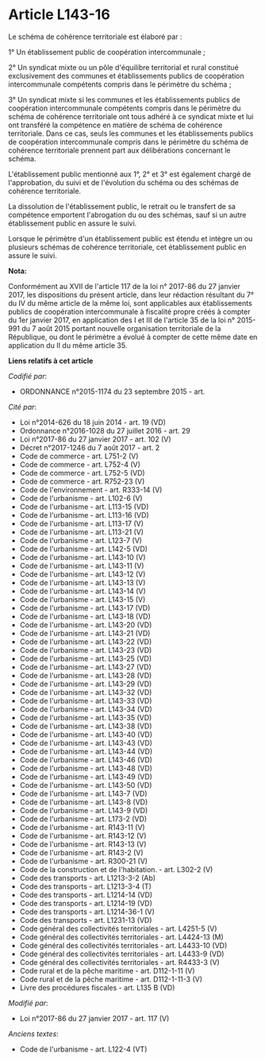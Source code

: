 # Article L143-16

Le schéma de cohérence territoriale est élaboré par :

1° Un établissement public de coopération intercommunale ; 

2° Un syndicat mixte ou un pôle d'équilibre territorial et rural constitué exclusivement des communes et établissements
publics de coopération intercommunale compétents compris dans le périmètre du schéma ; 

3° Un syndicat mixte si les communes et les établissements publics de coopération intercommunale compétents compris dans le
périmètre du schéma de cohérence territoriale ont tous adhéré à ce syndicat mixte et lui ont transféré la compétence en
matière de schéma de cohérence territoriale. Dans ce cas, seuls les communes et les établissements publics de coopération
intercommunale compris dans le périmètre du schéma de cohérence territoriale prennent part aux délibérations concernant le
schéma.

L'établissement public mentionné aux 1°, 2° et 3° est également chargé de l'approbation, du suivi et de l'évolution du schéma
ou des schémas de cohérence territoriale.

La dissolution de l'établissement public, le retrait ou le transfert de sa compétence emportent l'abrogation du ou des
schémas, sauf si un autre établissement public en assure le suivi.

Lorsque le périmètre d'un établissement public est étendu et intègre un ou plusieurs schémas de cohérence territoriale, cet
établissement public en assure le suivi.

**Nota:**

Conformément au XVII de l'article 117 de la loi n° 2017-86 du 27 janvier    2017, les dispositions du présent article, dans
leur rédaction    résultant du 7° du IV du même article de la même loi, sont applicables    aux établissements publics de
coopération intercommunale à fiscalité    propre créés à compter du 1er janvier 2017, en application des I et III    de
l'article 35 de la loi n° 2015-991 du 7 août 2015 portant nouvelle    organisation territoriale de la République, ou dont le
périmètre a    évolué à compter de cette même date en application du II du même article    35.

**Liens relatifs à cet article**

_Codifié par_:

  - ORDONNANCE n°2015-1174 du 23 septembre 2015 - art.

_Cité par_:

  - Loi n°2014-626 du 18 juin 2014 - art. 19 (VD)
  - Ordonnance n°2016-1028 du 27 juillet 2016 - art. 29
  - Loi n°2017-86 du 27 janvier 2017 - art. 102 (V)
  - Décret n°2017-1246 du 7 août 2017 - art. 2
  - Code de commerce - art. L751-2 (V)
  - Code de commerce - art. L752-4 (V)
  - Code de commerce - art. L752-5 (VD)
  - Code de commerce - art. R752-23 (V)
  - Code de l'environnement - art. R333-14 (V)
  - Code de l'urbanisme - art. L102-6 (V)
  - Code de l'urbanisme - art. L113-15 (VD)
  - Code de l'urbanisme - art. L113-16 (VD)
  - Code de l'urbanisme - art. L113-17 (V)
  - Code de l'urbanisme - art. L113-21 (V)
  - Code de l'urbanisme - art. L123-7 (V)
  - Code de l'urbanisme - art. L142-5 (VD)
  - Code de l'urbanisme - art. L143-10 (V)
  - Code de l'urbanisme - art. L143-11 (V)
  - Code de l'urbanisme - art. L143-12 (V)
  - Code de l'urbanisme - art. L143-13 (V)
  - Code de l'urbanisme - art. L143-14 (V)
  - Code de l'urbanisme - art. L143-15 (V)
  - Code de l'urbanisme - art. L143-17 (VD)
  - Code de l'urbanisme - art. L143-18 (VD)
  - Code de l'urbanisme - art. L143-20 (VD)
  - Code de l'urbanisme - art. L143-21 (VD)
  - Code de l'urbanisme - art. L143-22 (VD)
  - Code de l'urbanisme - art. L143-23 (VD)
  - Code de l'urbanisme - art. L143-25 (VD)
  - Code de l'urbanisme - art. L143-27 (VD)
  - Code de l'urbanisme - art. L143-28 (VD)
  - Code de l'urbanisme - art. L143-29 (VD)
  - Code de l'urbanisme - art. L143-32 (VD)
  - Code de l'urbanisme - art. L143-33 (VD)
  - Code de l'urbanisme - art. L143-34 (VD)
  - Code de l'urbanisme - art. L143-35 (VD)
  - Code de l'urbanisme - art. L143-38 (VD)
  - Code de l'urbanisme - art. L143-40 (VD)
  - Code de l'urbanisme - art. L143-43 (VD)
  - Code de l'urbanisme - art. L143-44 (VD)
  - Code de l'urbanisme - art. L143-46 (VD)
  - Code de l'urbanisme - art. L143-48 (VD)
  - Code de l'urbanisme - art. L143-49 (VD)
  - Code de l'urbanisme - art. L143-50 (VD)
  - Code de l'urbanisme - art. L143-7 (VD)
  - Code de l'urbanisme - art. L143-8 (VD)
  - Code de l'urbanisme - art. L143-9 (VD)
  - Code de l'urbanisme - art. L173-2 (VD)
  - Code de l'urbanisme - art. R143-11 (V)
  - Code de l'urbanisme - art. R143-12 (V)
  - Code de l'urbanisme - art. R143-13 (V)
  - Code de l'urbanisme - art. R143-2 (V)
  - Code de l'urbanisme - art. R300-21 (V)
  - Code de la construction et de l'habitation. - art. L302-2 (V)
  - Code des transports - art. L1213-3-2 (Ab)
  - Code des transports - art. L1213-3-4 (T)
  - Code des transports - art. L1214-14 (VD)
  - Code des transports - art. L1214-19 (VD)
  - Code des transports - art. L1214-36-1 (V)
  - Code des transports - art. L1231-13 (VD)
  - Code général des collectivités territoriales - art. L4251-5 (V)
  - Code général des collectivités territoriales - art. L4424-13 (M)
  - Code général des collectivités territoriales - art. L4433-10 (VD)
  - Code général des collectivités territoriales - art. L4433-9 (VD)
  - Code général des collectivités territoriales - art. R4433-3 (V)
  - Code rural et de la pêche maritime - art. D112-1-11 (V)
  - Code rural et de la pêche maritime - art. D112-1-11-3 (V)
  - Livre des procédures fiscales - art. L135 B (VD)

_Modifié par_:

  - Loi n°2017-86 du 27 janvier 2017 - art. 117 (V)

_Anciens textes_:

  - Code de l'urbanisme - art. L122-4 (VT)
